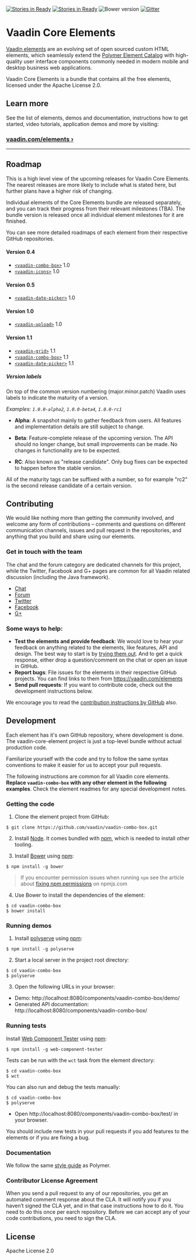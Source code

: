 [![Stories in Ready](https://badge.waffle.io/vaadin/vaadin-core-elements.png?label=ready&title=Ready)](https://waffle.io/vaadin/vaadin-core-elements)
[![Stories in Ready](https://badge.waffle.io/vaadin/vaadin-core-elements.png?label=ready&title=Ready)](https://waffle.io/vaadin/vaadin-core-elements)
![Bower version](https://img.shields.io/bower/v/vaadin-core-elements.svg) [![Gitter](https://badges.gitter.im/Join%20Chat.svg)](https://gitter.im/vaadin/vaadin-core-elements?utm_source=badge&utm_medium=badge&utm_campaign=pr-badge)

# Vaadin Core Elements

[Vaadin elements](https://vaadin.com/elements) are an evolving set of open sourced custom HTML elements, which seamlessly extend the [Polymer Element Catalog](https://elements.polymer-project.org) with high-quality user interface components commonly needed in modern mobile and desktop business web applications.

Vaadin Core Elements is a bundle that contains all the free elements, licensed under the Apache License 2.0.

## Learn more

See the list of elements, demos and documentation, instructions how to get started, video tutorials, application demos and more by visiting:

### [vaadin.com/elements ›](https://vaadin.com/elements)

---

## Roadmap

This is a high level view of the upcoming releases for Vaadin Core Elements. The nearest releases are more likely to include what is stated here, but further plans have a higher risk of changing.

Individual elements of the Core Elements bundle are released separately, and you can track their progress from their relevant milestones (TBA). The bundle version is released once all individual element milestones for it are finished.

You can see more detailed roadmaps of each element from their respective GitHub repositories.

#### Version 0.4
- [`<vaadin-combo-box>`](https://github.com/vaadin/vaadin-combo-box) 1.0
- [`<vaadin-icons>`](https://github.com/vaadin/vaadin-icons) 1.0

#### Version 0.5
- [`<vaadin-date-picker>`](https://github.com/vaadin/vaadin-date-picker) 1.0

#### Version 1.0
  - [`<vaadin-upload>`](https://github.com/vaadin/vaadin-upload) 1.0

#### Version 1.1
- [`<vaadin-grid>`](https://github.com/vaadin/vaadin-grid) 1.1
- [`<vaadin-combo-box>`](https://github.com/vaadin/vaadin-combo-box) 1.1
- [`<vaadin-date-picker>`](https://github.com/vaadin/vaadin-date-picker) 1.1

##### Version labels

On top of the common version numbering (major.minor.patch) Vaadin uses labels to indicate the maturity of a version.

*Examples: `1.0.0-alpha2`, `1.0.0-beta4`, `1.0.0-rc1`*

- **Alpha**: A snapshot mainly to gather feedback from users. All features and implementation details are still subject to change.

- **Beta**: Feature-complete release of the upcoming version. The API should no longer change, but small improvements can be made. No changes in functionality are to be expected.

- **RC**: Also known as "release candidate". Only bug fixes can be expected to happen before the stable version.

All of the maturity tags can be suffixed with a number, so for example "rc2" is the second release candidate of a certain version.

## Contributing

We would like nothing more than getting the community involved, and welcome any form of contributions – comments and questions on different communication channels, issues and pull request in the repositories, and anything that you build and share using our elements.

### Get in touch with the team

The chat and the forum category are dedicated channels for this project, while the Twitter, Facebook and G+ pages are common for all Vaadin related discussion (including the Java framework).

- [Chat](https://gitter.im/vaadin/vaadin-core-elements)
- [Forum](https://vaadin.com/forum/#!/category/9848927)
- [Twitter](https://twitter.com/vaadin)
- [Facebook](https://www.facebook.com/vaadin/)
- [G+](https://plus.google.com/communities/108116678608923665301)

### Some ways to help:

- **Test the elements and provide feedback**: We would love to hear your feedback on anything related to the elements, like features, API and design. The best way to start is by [trying them out](https://vaadin.com/docs/-/part/elements/elements-getting-started.html). And to get a quick response, either drop a question/comment on the chat or open an issue in GitHub.
- **Report bugs**: File issues for the elements in their respective GitHub projects. You can find links to them from https://vaadin.com/elements
- **Send pull requests**: If you want to contribute code, check out the development instructions below.

We encourage you to read the [contribution instructions by GitHub](https://guides.github.com/activities/contributing-to-open-source/#contributing) also.

## Development

Each element has it's own GitHub repository, where development is done. The vaadin-core-element project is just a top-level bundle without actual production code.

Familiarize yourself with the code and try to follow the same syntax conventions to make it easier for us to accept your pull requests.

The following instructions are common for all Vaadin core elements. **Replace `vaadin-combo-box` with any other element in the following examples**. Check the element readmes for any special development notes.

### Getting the code

1. Clone the element project from GitHub:
  
  ```shell
  $ git clone https://github.com/vaadin/vaadin-combo-box.git
  ```

2. Install [Node](https://nodejs.org/en/download/). It comes bundled with [npm](https://npmjs.com), which is needed to install other tooling.

3. Install [Bower](http://bower.io) using [npm](https://npmjs.com): 
  
  ```shell
  $ npm install -g bower
  ```
  
  > If you encounter permission issues when running `npm` see the article about [fixing npm permissions](https://docs.npmjs.com/getting-started/fixing-npm-permissions) on npmjs.com

4. Use Bower to install the dependencies of the element:
  
  ```shell
  $ cd vaadin-combo-box
  $ bower install
  ```

### Running demos

1. Install [polyserve](https://github.com/PolymerLabs/polyserve) using [npm](https://npmjs.com):
  
  ```shell
  $ npm install -g polyserve
  ```

2. Start a local server in the project root directory:
  
  ```shell
  $ cd vaadin-combo-box
  $ polyserve
  ```

3. Open the following URLs in your browser:
  - Demo: http://localhost:8080/components/vaadin-combo-box/demo/
  - Generated API documentation:  http://localhost:8080/components/vaadin-combo-box/

### Running tests

Install [Web Component Tester](https://github.com/Polymer/web-component-tester) using [npm](https://npmjs.com):
```shell
$ npm install -g web-component-tester
```

Tests can be run with the `wct` task from the element directory:

```shell
$ cd vaadin-combo-box
$ wct
```

You can also run and debug the tests manually:
```shell
$ cd vaadin-combo-box
$ polyserve
```
- Open http://localhost:8080/components/vaadin-combo-box/test/ in your browser.

You should include new tests in your pull requests if you add features to the elements or if you are fixing a bug.

### Documentation

We follow the same [style guide](http://polymerelements.github.io/style-guide/) as Polymer.

### Contributor License Agreement

When you send a pull request to any of our repositories, you get an automated comment response about the CLA. It will notify you if you haven’t signed the CLA yet, and in that case instructions how to do it. You need to do this once per earch repository. Before we can accept any of your code contributions, you need to sign the CLA.

## License

Apache License 2.0
